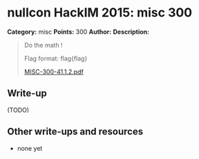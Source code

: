 # nullcon HackIM 2015: misc 300

**Category:** misc
**Points:** 300
**Author:**
**Description:**

> Do the math ! 
>
> Flag format: flag{flag}
>
>	[MISC-300-41.1.2.pdf](MISC-300-41.1.2.pdf)

## Write-up

(TODO)

## Other write-ups and resources

* none yet
